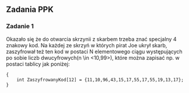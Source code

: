 ## Zadania PPK

### Zadanie 1
Okazało się że do otwarcia skrzynii z skarbem trzeba znać specjalny 4 znakowy kod.
Na każdej ze skrzyń w których pirat Joe ukrył skarb, zaszyfrował też ten kod w postaci
N elementowego ciągu występujących po sobie liczb dwucyfrowych(n \in <10,99>), które
można zapisać np. w postaci tablicy jak poniżej:
```
{
    int ZaszyfrowanyKod[12] = {11,10,96,43,15,17,55,17,55,19,13,17};
}
```

